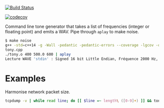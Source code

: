 [![Build
Status](https://travis-ci.org/deanturpin/make_noise.svg?branch=master)](https://travis-ci.org/deanturpin/make_noise)

[![codecov](https://codecov.io/gh/deanturpin/make_noise/branch/master/graph/badge.svg)](https://codecov.io/gh/deanturpin/make_noise)

Command line tone generator that takes a list of frequencies (integer or
floating point) and emits a WAV. Pipe through ```aplay``` to make noise.

```bash
$ make noise 
g++ -std=c++14 -g -Wall -pedantic -pedantic-errors --coverage -lgcov -o tony.o
tony.cpp
./tony.o 400 500.0 600 | aplay
Lecture WAVE 'stdin' : Signed 16 bit Little Endian, Fréquence 2000 Hz, Mono
```

# Examples
Harmonise network packet size.
```bash
tcpdump -v | while read line; do [[ $line =~ length\ ([0-9]+) ]] && tony ${BASH_REMATCH[1]} | aplay; don
```
